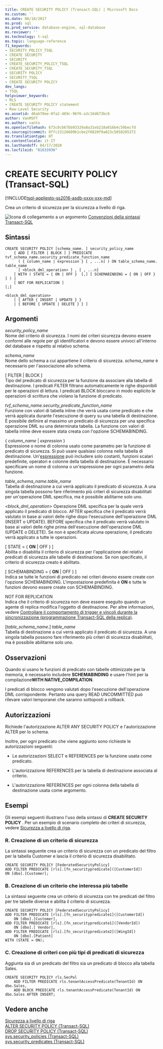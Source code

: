 ```yaml
---
title: CREATE SECURITY POLICY (Transact-SQL) | Microsoft Docs
ms.custom: ''
ms.date: 08/10/2017
ms.prod: sql
ms.prod_service: database-engine, sql-database
ms.reviewer: ''
ms.technology: t-sql
ms.topic: language-reference
f1_keywords:
- SECURITY_POLICY_TSQL
- CREATE SECURITY
- SECURITY
- CREATE_SECURITY_POLICY_TSQL
- CREATE_SECURITY_TSQL
- SECURITY POLICY
- SECURITY_TSQL
- CREATE SECURITY POLICY
dev_langs:
- TSQL
helpviewer_keywords:
- RLS
- CREATE SECURITY POLICY statement
- Row-Level Security
ms.assetid: d6ab70ee-0fa2-469c-96f6-a3c16d673bc8
author: VanMSFT
ms.author: vanto
ms.openlocfilehash: 673c0cb67bb93329a8a31eb218a016b4c59becfd
ms.sourcegitcommit: 8ffc23126609b1cbe2f6820f9a823c5850205372
ms.translationtype: HT
ms.contentlocale: it-IT
ms.lasthandoff: 04/17/2020
ms.locfileid: "81633936"
---
```

# <a name="create-security-policy-transact-sql"></a>CREATE SECURITY POLICY (Transact-SQL)
[!INCLUDE[tsql-appliesto-ss2016-asdb-xxxx-xxx-md](../../includes/tsql-appliesto-ss2016-asdb-xxxx-xxx-md.md)]

  Crea un criterio di sicurezza per la sicurezza a livello di riga.  
  
 ![Icona di collegamento a un argomento](../../database-engine/configure-windows/media/topic-link.gif "Icona di collegamento a un argomento") [Convenzioni della sintassi Transact-SQL](../../t-sql/language-elements/transact-sql-syntax-conventions-transact-sql.md)  
  
## <a name="syntax"></a>Sintassi  
  
```syntaxsql
CREATE SECURITY POLICY [schema_name. ] security_policy_name    
    { ADD [ FILTER | BLOCK ] } PREDICATE tvf_schema_name.security_predicate_function_name   
      ( { column_name | expression } [ , ...n] ) ON table_schema_name. table_name    
      [ <block_dml_operation> ] , [ , ...n] 
    [ WITH ( STATE = { ON | OFF }  [,] [ SCHEMABINDING = { ON | OFF } ] ) ]  
    [ NOT FOR REPLICATION ] 
[;]  
  
<block_dml_operation>  
    [ { AFTER { INSERT | UPDATE } }   
    | { BEFORE { UPDATE | DELETE } } ]  
```  
  
## <a name="arguments"></a>Argomenti  
 *security_policy_name*  
 Nome del criterio di sicurezza. I nomi dei criteri sicurezza devono essere conformi alle regole per gli identificatori e devono essere univoci all'interno del database e rispetto al relativo schema.  
  
 *schema_name*  
 Nome dello schema a cui appartiene il criterio di sicurezza. *schema_name* è necessario per l'associazione allo schema.  
  
 [ FILTER | BLOCK ]  
 Tipo del predicato di sicurezza per la funzione da associare alla tabella di destinazione. I predicati FILTER filtrano automaticamente le righe disponibili per le operazioni di lettura. I predicati BLOCK bloccano in modo esplicito le operazioni di scrittura che violano la funzione di predicato.  
  
 *tvf_schema_name.security_predicate_function_name*  
 Funzione con valori di tabella inline che verrà usata come predicato e che verrà applicata durante l'esecuzione di query su una tabella di destinazione. È possibile definire al massimo un predicato di sicurezza per una specifica operazione DML su una determinata tabella. La funzione con valori di tabella inline deve essere stata creata con l'opzione SCHEMABINDING.  
  
 { *column_name* | *expression* }  
 Espressione o nome di colonna usato come parametro per la funzione di predicato di sicurezza. Si può usare qualsiasi colonna nella tabella di destinazione. Un'[espressione](../../t-sql/language-elements/expressions-transact-sql.md) può includere solo costanti, funzioni scalari predefinite, operatori e colonne della tabella di destinazione. È necessario specificare un nome di colonna o un'espressione per ogni parametro della funzione.  
  
 *table_schema_name.table_name*  
 Tabella di destinazione a cui verrà applicato il predicato di sicurezza. A una singola tabella possono fare riferimento più criteri di sicurezza disabilitati per un'operazione DML specifica, ma è possibile abilitarne solo uno.  
  
 *\<block_dml_operation>* Operazione DML specifica per la quale verrà applicato il predicato di blocco. AFTER specifica che il predicato verrà valutato in base ai valori delle righe dopo l'esecuzione dell'operazione DML (INSERT o UPDATE). BEFORE specifica che il predicato verrà valutato in base ai valori delle righe prima dell'esecuzione dell'operazione DML (UPDATE o DELETE). Se non è specificata alcuna operazione, il predicato verrà applicato a tutte le operazioni.  
  
 [ STATE = { **ON** | OFF } ]  
 Abilita o disabilita il criterio di sicurezza per l'applicazione dei relativi predicati di sicurezza alle tabelle di destinazione. Se non specificato, il criterio di sicurezza creato è abilitato.  
  
 [ SCHEMABINDING = { **ON** | OFF } ]  
 Indica se tutte le funzioni di predicato nei criteri devono essere create con l'opzione SCHEMABINDING. L'impostazione predefinita è **ON** e tutte le funzioni devono essere create con SCHEMABINDING.  
  
 NOT FOR REPLICATION  
 Indica che il criterio di sicurezza non deve essere eseguito quando un agente di replica modifica l'oggetto di destinazione. Per altre informazioni, vedere [Controllare il comportamento di trigger e vincoli durante la sincronizzazione &#40;programmazione Transact-SQL della replica&#41;](../../relational-databases/replication/control-behavior-of-triggers-and-constraints-in-synchronization.md).  
  
 [*table_schema_name*.] *table_name*  
 Tabella di destinazione a cui verrà applicato il predicato di sicurezza. A una singola tabella possono fare riferimento più criteri di sicurezza disabilitati, ma è possibile abilitarne solo uno.  
  
## <a name="remarks"></a>Osservazioni  
 Quando si usano le funzioni di predicato con tabelle ottimizzate per la memoria, è necessario includere **SCHEMABINDING** e usare l'hint per la compilazione**WITH NATIVE_COMPILATION**.  
  
 I predicati di blocco vengono valutati dopo l'esecuzione dell'operazione DML corrispondente. Pertanto una query READ UNCOMMITTED può rilevare valori temporanei che saranno sottoposti a rollback.  
  
## <a name="permissions"></a>Autorizzazioni  
 Richiede l'autorizzazione ALTER ANY SECURITY POLICY e l'autorizzazione ALTER per lo schema.  
  
 Inoltre, per ogni predicato che viene aggiunto sono richieste le autorizzazioni seguenti:  
  
-   Le autorizzazioni SELECT e REFERENCES per la funzione usata come predicato.  
  
-   L'autorizzazione REFERENCES per la tabella di destinazione associata al criterio.  
  
-   L'autorizzazione REFERENCES per ogni colonna della tabella di destinazione usata come argomento.  
  
## <a name="examples"></a>Esempi  
 Gli esempi seguenti illustrano l'uso della sintassi di **CREATE SECURITY POLICY** . Per un esempio di scenario completo dei criteri di sicurezza, vedere [Sicurezza a livello di riga](../../relational-databases/security/row-level-security.md).  
  
### <a name="a-creating-a-security-policy"></a>R. Creazione di un criterio di sicurezza  
 La sintassi seguente crea un criterio di sicurezza con un predicato del filtro per la tabella Customer e lascia il criterio di sicurezza disabilitato.  
  
```  
CREATE SECURITY POLICY [FederatedSecurityPolicy]   
ADD FILTER PREDICATE [rls].[fn_securitypredicate]([CustomerId])   
ON [dbo].[Customer];  
```  
  
### <a name="b-creating-a-policy-that-affects-multiple-tables"></a>B. Creazione di un criterio che interessa più tabelle  
 La sintassi seguente crea un criterio di sicurezza con tre predicati del filtro per tre tabelle diverse e abilita il criterio di sicurezza.  
  
```  
CREATE SECURITY POLICY [FederatedSecurityPolicy]   
ADD FILTER PREDICATE [rls].[fn_securitypredicate1]([CustomerId])   
    ON [dbo].[Customer],  
ADD FILTER PREDICATE [rls].[fn_securitypredicate1]([VendorId])   
    ON [dbo].[ Vendor],  
ADD FILTER PREDICATE [rls].[fn_securitypredicate2]([WingId])   
    ON [dbo].[Patient]  
WITH (STATE = ON);  
```  
  
### <a name="c-creating-a-policy-with-multiple-types-of-security-predicates"></a>C. Creazione di criteri con più tipi di predicati di sicurezza  
 Aggiunta sia di un predicato del filtro sia un predicato di blocco alla tabella Sales.  
  
```  
CREATE SECURITY POLICY rls.SecPol  
    ADD FILTER PREDICATE rls.tenantAccessPredicate(TenantId) ON dbo.Sales,  
    ADD BLOCK PREDICATE rls.tenantAccessPredicate(TenantId) ON dbo.Sales AFTER INSERT;  
```  
  
## <a name="see-also"></a>Vedere anche  
 [Sicurezza a livello di riga](../../relational-databases/security/row-level-security.md)   
 [ALTER SECURITY POLICY &#40;Transact-SQL&#41;](../../t-sql/statements/alter-security-policy-transact-sql.md)   
 [DROP SECURITY POLICY &#40;Transact-SQL&#41;](../../t-sql/statements/drop-security-policy-transact-sql.md)   
 [sys.security_policies &#40;Transact-SQL&#41;](../../relational-databases/system-catalog-views/sys-security-policies-transact-sql.md)   
 [sys.security_predicates &#40;Transact-SQL&#41;](../../relational-databases/system-catalog-views/sys-security-predicates-transact-sql.md)  
  
  

